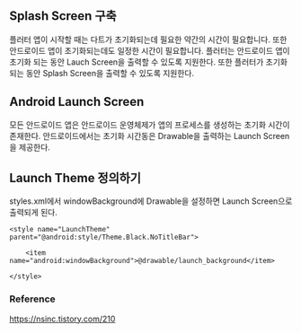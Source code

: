 ## Splash Screen 구축

플러터 앱이 시작할 때는 다트가 초기화되는데 필요한 약간의 시간이 필요합니다. 또한 안드로이드 앱이 초기화되는데도 일정한 시간이 필요합니다. 
플러터는 안드로이드 앱이 초기화 되는 동안 Lauch Screen을 출력할 수 있도록 지원한다. 
또한 플러터가 초기화되는 동안 Splash Screen을 출력할 수 있도록 지원한다.


## Android Launch Screen

모든 안드로이드 앱은 안드로이드 운영체제가 앱의 프로세스를 생성하는 초기화 시간이 존재한다.
안드로이드에서는 초기화 시간동은 Drawable을 출력하는 Launch Screen을 제공한다.



## Launch Theme 정의하기

styles.xml에서 windowBackground에 Drawable을 설정하면 Launch Screen으로 출력되게 된다.

```.{xml}
<style name="LaunchTheme" parent="@android:style/Theme.Black.NoTitleBar">

    <item name="android:windowBackground">@drawable/launch_background</item>

</style>
```


### Reference
https://nsinc.tistory.com/210
